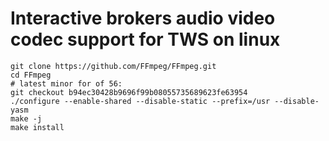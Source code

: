 # Interactive brokers audio video codec support for TWS on linux


```
git clone https://github.com/FFmpeg/FFmpeg.git
cd FFmpeg
# latest minor for of 56:
git checkout b94ec30428b9696f99b08055735689623fe63954 
./configure --enable-shared --disable-static --prefix=/usr --disable-yasm
make -j
make install
```
